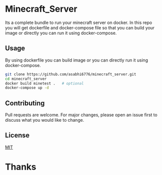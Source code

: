 # Minecraft_Server
Its a complete bundle to run your minecraft server on docker. In this repo you will get dockerfile and docker-compose file so that you can build your image or directly you can run it using docker-compose.

## Usage
By using dockerfile you can build image or you can directly run it using docker-compose.

```bash
git clone https://github.com/asabhi6776/minecraft_server.git
cd minecraft_server
docker build minetest .   # optional
docker-compose up -d
```

## Contributing
Pull requests are welcome. For major changes, please open an issue first to discuss what you would like to change.

## License
[MIT](https://mit-license.org/)


# Thanks